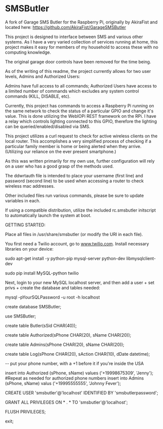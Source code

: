 SMSButler
===============

A fork of Garage SMS Butler for the Raspberry Pi, originally by AkiraFist and
located here: https://github.com/AkiraFist/GarageSMSButler

This project is designed to interface between SMS and various other systems.
As I have a very varied collection of services running at home, this project
makes it easy for members of my household to access these with no computing knowledge.

The original garage door controls have been removed for the time being.

As of the writing of this readme, the project currently allows for two user levels,
Admins and Authorized Users:

Admins have full access to all commands; Authorized Users have access to a
limited number of commands which excludes any system control commands (KILL, DISABLE, etc).

Currently, this project has commands to access a Raspberry Pi running on the same network
to check the status of a particular GPIO and change it's value. This is done utilizing the WebIOPi
REST framework on the RPi. I have a relay which controls lighting connected to this GPIO,
therefore the lighting can be queried/enabled/disabled via SMS.

This project utilizes a curl request to check for active wireless clients
on the local router. This accomplishes a very simplified process of checking if a
particular family member is home or being alerted when they arrive. (Utilizing
our reliance on the ever present smartphone.)

As this was written primarily for my own use, further configuration will rely on
a user who has a good grasp of the methods used.

The ddwrtauth file is intended to place your username (first line) and password (second line) to be used
when accessing a router to check wireless mac addresses.

Other included files run various commands, please be sure to update variables in each.

If using a compatible distribution, utilize the included rc.smsbutler initscript to automatically
launch the system at boot.

GETTING STARTED:

Place all files in /usr/share/smsbutler (or modify the URI in each file).

You first need a Twilio account, go to www.twilio.com.
Install necessary libraries on your device:

sudo apt-get install -y python-pip mysql-server python-dev libmysqlclient-dev

sudo pip install MySQL-python twilio

Next, login to your new MySQL localhost server, and then add a user + set privs + create the database and tables needed:

mysql -pYourSQLPassword -u root -h localhost

create database SMSButler;

use SMSButler;

create table Butler(sSid CHAR(40));

create table Authorized(sPhone CHAR(20), sName CHAR(20));

create table Admins(sPhone CHAR(20), sName CHAR(20));

create table Log(sPhone CHAR(20), sAction CHAR(10), dDate datetime);

-- put your phone number, with a +1 before it if you're inside the USA

insert into Authorized (sPhone, sName) values ('+19998675309', 'Jenny');   #Repeat as needed for authorized phone numbers
insert into Admins (sPhone, sName) valus ('+19995555555', 'Johnny Fever');

CREATE USER 'smsbutler'@'localhost' IDENTIFIED BY 'smsbutlerpassword';

GRANT ALL PRIVILEGES ON * . * TO 'smsbutler'@'localhost';

FLUSH PRIVILEGES;

exit;
